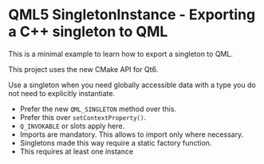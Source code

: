 # QML5 SingletonInstance - Exporting a C++ singleton to QML

This is a minimal example to learn how to export a singleton to QML.

This project uses the new CMake API for Qt6.

Use a singleton when you need globally accessible data with a type you do not need to explicitly instantiate.

* Prefer the new `QML_SINGLETON` method over this.
* Prefer this over `setContextProperty()`.
* `Q_INVOKABLE` or slots apply here.
* Imports are mandatory. This allows to import only where necessary.
* Singletons made this way require a static factory function.
* This requires at least one instance 
